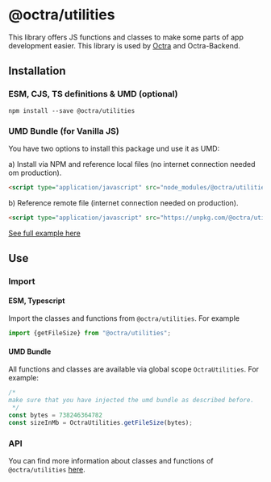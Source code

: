 # @octra/utilities

This library offers JS functions and classes to make some parts of app development easier. This library is used by [Octra](https://github.com/IPS-LMU/octra) and Octra-Backend.

## Installation

### ESM, CJS, TS definitions & UMD (optional)

````shell
npm install --save @octra/utilities
````

### UMD Bundle (for Vanilla JS)

You have two options to install this package und use it as UMD:

a) Install via NPM and reference local files (no internet connection needed om production).
````html
<script type="application/javascript" src="node_modules/@octra/utilities/bundles/OctraUtilities.umd.js"></script>
````

b) Reference remote file  (internet connection needed on production).
````html
<script type="application/javascript" src="https://unpkg.com/@octra/utilities/bundles/OctraUtilities.umd.js"></script>
````

[See full example here](../../../apps/web-components-demo/index.html)

## Use

### Import

#### ESM, Typescript

Import the classes and functions from `@octra/utilities`. For example

````typescript
import {getFileSize} from "@octra/utilities";
````

#### UMD Bundle

All functions and classes are available via global scope `OctraUtilities`. For example:

```javascript
/*
make sure that you have injected the umd bundle as described before.
 */
const bytes = 738246364782
const sizeInMb = OctraUtilities.getFileSize(bytes);
```

### API

You can find more information about classes and functions of `@octra/utilities` [here](https://ips-lmu.github.io/octra/modules/_octra_utilities.html).
